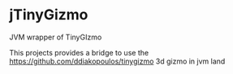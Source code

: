 # jTinyGizmo
JVM wrapper of TinyGIzmo

This projects provides a bridge to use the https://github.com/ddiakopoulos/tinygizmo 3d gizmo in jvm land
